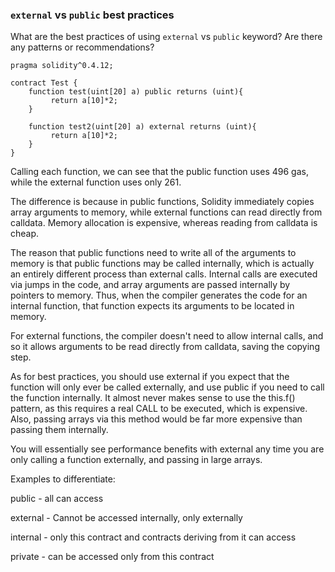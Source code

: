 ### `external` vs `public` best practices

What are the best practices of using `external` vs `public` keyword? Are there any patterns or recommendations? 

```solidity
pragma solidity^0.4.12;

contract Test {
    function test(uint[20] a) public returns (uint){
         return a[10]*2;
    }

    function test2(uint[20] a) external returns (uint){
         return a[10]*2;
    }
}
```


Calling each function, we can see that the public function uses 496 gas, while the external function uses only 261.   

The difference is because in public functions, Solidity immediately copies array arguments to memory, while external functions can read directly from calldata. Memory allocation is expensive, whereas reading from calldata is cheap.

The reason that public functions need to write all of the arguments to memory is that public functions may be called internally, which is actually an entirely different process than external calls. Internal calls are executed via jumps in the code, and array arguments are passed internally by pointers to memory. Thus, when the compiler generates the code for an internal function, that function expects its arguments to be located in memory.

For external functions, the compiler doesn't need to allow internal calls, and so it allows arguments to be read directly from calldata, saving the copying step.

As for best practices, you should use external if you expect that the function will only ever be called externally, and use public if you need to call the function internally. It almost never makes sense to use the this.f() pattern, as this requires a real CALL to be executed, which is expensive. Also, passing arrays via this method would be far more expensive than passing them internally.

You will essentially see performance benefits with external any time you are only calling a function externally, and passing in large arrays.

Examples to differentiate:

public - all can access

external - Cannot be accessed internally, only externally

internal - only this contract and contracts deriving from it can access

private - can be accessed only from this contract

